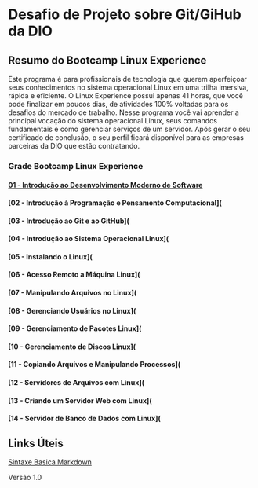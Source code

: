 # Desafio de Projeto sobre Git/GiHub da DIO

## Resumo do Bootcamp Linux Experience
Este programa é para profissionais de tecnologia que querem aperfeiçoar seus conhecimentos no sistema operacional Linux em uma trilha imersiva, rápida e eficiente. O Linux Experience possui apenas 41 horas, que você pode finalizar em poucos dias, de atividades 100% voltadas para os desafios do mercado de trabalho.   Nesse programa você vai aprender a principal vocação do sistema operacional Linux, seus comandos fundamentais e como gerenciar serviços de um servidor.  Após gerar o seu certificado de conclusão, o seu perfil ficará disponível para as empresas parceiras da DIO que estão contratando.

### Grade Bootcamp Linux Experience
#### [01 - Introdução ao Desenvolvimento Moderno de Software](https://github.com/rafacss/dio-desafio-github-primeiro-repositorio/blob/main/cursos/01%20-%20Introdu%C3%A7%C3%A3o%20ao%20Desenvolvimento%20Moderno%20de%20Software/README.md)
#### [02 - Introdução à Programação e Pensamento Computacional](
#### [03 - Introdução ao Git e ao GitHub](
#### [04 - Introdução ao Sistema Operacional Linux](
#### [05 - Instalando o Linux](
#### [06 - Acesso Remoto a Máquina Linux](
#### [07 - Manipulando Arquivos no Linux](
#### [08 - Gerenciando Usuários no Linux](
#### [09 - Gerenciamento de Pacotes Linux](
#### [10 - Gerenciamento de Discos Linux](
#### [11 - Copiando Arquivos e Manipulando Processos](
#### [12 - Servidores de Arquivos com Linux](
#### [13 - Criando um Servidor Web com Linux](
#### [14 - Servidor de Banco de Dados com Linux](

## Links Úteis
[Sintaxe Basica Markdown](https://www.markdownguide.org/basic-syntax/)

Versão 1.0
